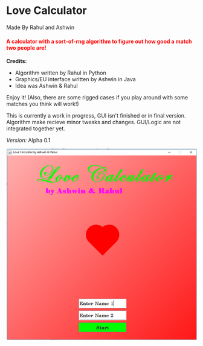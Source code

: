 # Love Calculator
Made By Rahul and Ashwin

<h4 style = "color:red"> A calculator with a sort-of-rng algorithm to figure out how good a match two people are! </h1>

<strong> Credits: </strong>
<ul> 
 <li> Algorithm written by Rahul in Python </li>

 <li> Graphics/EU interface written by Ashwin in Java </li>

 <li> Idea was Ashwin & Rahul </li>
</ul>

Enjoy it!
(Also, there are some rigged cases if you play around with some matches you think will work!)


This is currently a work in progress, GUI isn't finished or in final version. Algorithm make recieve minor tweaks and changes. GUI/Logic are not integrated together yet. 


<em> Version: </em> Alpha 0.1


<img src="https://github.com/rahulaggarwal965/Love_Calculator_rigged/blob/master/Love%20Calculator%20Graphics/Example.PNG" />
